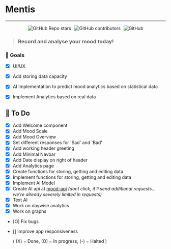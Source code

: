# Mentis
---
<div style="text-align: center; display: flex; justify-content: center; gap: .6rem">
    <img alt="GitHub Repo stars" src="https://img.shields.io/github/stars/Risuleia/Mentis">
    <img alt="GitHub contributors" src="https://img.shields.io/github/contributors/Risuleia/Mentis">
    <img alt="GitHub" src="https://img.shields.io/github/license/Risuleia/Mentis">
</div>

> ### Record and analyse your mood today!

### 🚀 Goals

- [X] UI/UX
- [X] Add storing data capacity
- [X] AI Implementation to predict mood analytics based on statistical data
- [X] Implement Analytics based on real data



## 📝 To Do

- [X] Add Welcome component
- [X] Add Mood Scale
- [X] Add Mood Overview
- [X] Set different responses for 'Sad' and 'Bad'
- [X] Add working header greeting
- [X] Add Minimal Navbar
- [X] Add Date display on right of header
- [X] Add Analytics page
- [X] Create functions for storing, getting and editing data
- [X] Implement functions for storing, getting and editing data
- [X] Implement AI Model
- [X] Create AI api at [mood-api](https://mentis-ai.netlify.app/.netlify/functions/api/ai/mood) _(dont click, it'll send additional requests... we're already severely limited in requests)_
- [X] Text AI
- [X] Work on daywise analytics
- [X] Work on graphs
- [O] Fix bugs
- [] Improve app responsiveness

    ( (X) = Done, (O) = In progress, (-) = Halted )

